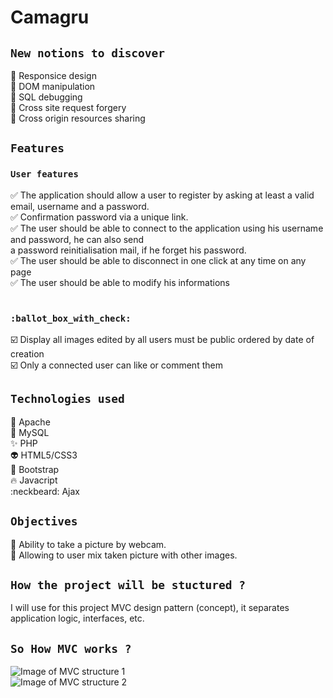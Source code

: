 # Camagru<br/>

## `New notions to discover`<br/>
:dart: Responsice design<br/>
:dart: DOM manipulation<br/>
:dart: SQL debugging<br/>
:dart: Cross site request forgery<br/>
:dart: Cross origin resources sharing<br/>

## `Features`<br/>
### `User features`<br/>
:white_check_mark: The application should allow a user to register by asking at least a valid email, username and a password.<br/>
:white_check_mark: Confirmation password via a unique link.<br/>
:white_check_mark: The user should be able to connect to the application using his username and password, he can also send</br>
a password reinitialisation mail, if he forget his password.<br/>
:white_check_mark: The user should be able to disconnect in one click at any time on any page<br/>
:white_check_mark: The user should be able to modify his informations <br/><br/>

### `:ballot_box_with_check:`<br/>
:ballot_box_with_check: Display all images edited by all users must be public ordered by date of creation<br/>
:ballot_box_with_check: Only a connected user can like or comment them<br/>

## `Technologies used`<br/>
:dizzy: Apache<br/>
:anger: MySQL<br/>
:sparkles: PHP<br/>
:alien: HTML5/CSS3<br/>
:eyes: Bootstrap<br/>
:fire: Javacript<br/>
:neckbeard: Ajax<br/>

## `Objectives`<br/>
:thought_balloon: Ability to take a picture by webcam.<br/>
:thought_balloon: Allowing to user mix taken picture with other images.

## `How the project will be stuctured ?`<br/>
I will use for this project MVC design pattern (concept), it separates application logic, interfaces, etc.<br/>

## `So How MVC works ?`
![Image of MVC structure 1](https://i.ibb.co/FgSsXxb/MVC.png)
<br/>
![Image of MVC structure 2](https://i.ibb.co/Cn3vzZP/MVC1.png)
